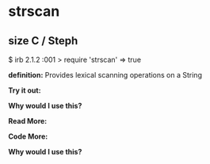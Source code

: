# strscan

## size C / Steph

$ irb
2.1.2 :001 > require 'strscan'
 => true  

**definition:**
Provides lexical scanning operations on a String

**Try it out:**


**Why would I use this?**


**Read More:**


**Code More:**


**Why would I use this?**
